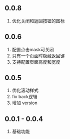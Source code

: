 <!--
 * @Author: chenzhongsheng
 * @Date: 2023-03-16 01:21:09
 * @Description: Coding something
-->

## 0.0.8

1. 优化关闭和返回按钮的图标

## 0.0.6

1. 配置点击mask可关闭
2. 只有一个页面时隐藏返回键
3. 支持配置页面高度和宽度

## 0.0.5

1. 优化滚动样式
2. fix back逻辑
3. 增加 version

## 0.0.1 - 0.0.4 

1. 基础功能